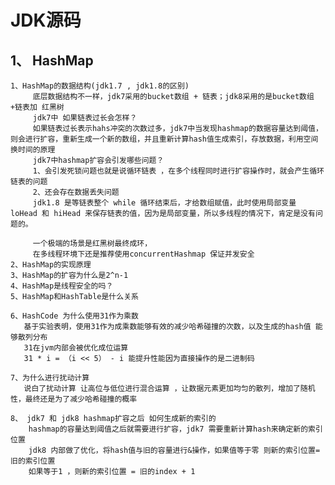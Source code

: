 # JDK源码
## 1、 HashMap
    1、HashMap的数据结构(jdk1.7 , jdk1.8的区别)
         底层数据结构不一样，jdk7采用的bucket数组 + 链表；jdk8采用的是bucket数组 +链表加 红黑树
         jdk7中 如果链表过长会怎样？
         如果链表过长表示hahs冲突的次数过多，jdk7中当发现hashmap的数据容量达到阈值，则会进行扩容，重新生成一个新的数组，并且重新计算hash值生成索引，存放数据，利用空间换时间的原理
         jdk7中hashmap扩容会引发哪些问题？
         1、会引发死锁问题也就是说循环链表 ，在多个线程同时进行扩容操作时，就会产生循环链表的问题
         2、还会存在数据丢失问题 
         jdk1.8 是等链表整个 while 循环结束后，才给数组赋值，此时使用局部变量 loHead 和 hiHead 来保存链表的值，因为是局部变量，所以多线程的情况下，肯定是没有问题的。 

         一个极端的场景是红黑树最终成环，
         在多线程环境下还是推荐使用concurrentHashmap 保证并发安全
    2、HashMap的实现原理
    3、HashMap的扩容为什么是2^n-1
    4、HashMap是线程安全的吗？
    5、HashMap和HashTable是什么关系

    6、HashCode 为什么使用31作为乘数 
       基于实验表明，使用31作为成乘数能够有效的减少哈希碰撞的次数，以及生成的hash值 能够散列分布 
       31在jvm内部会被优化成位运算 
       31 * i = （i << 5） - i 能提升性能因为直接操作的是二进制码

    7、为什么进行扰动计算
       说白了扰动计算 让高位与低位进行混合运算 ，让数据元素更加均匀的散列，增加了随机性，最终还是为了减少哈希碰撞的概率  

    8、 jdk7 和 jdk8 hashmap扩容之后 如何生成新的索引的
        hashmap的容量达到阈值之后就需要进行扩容，jdk7 需要重新计算hash来确定新的索引位置
        jdk8 内部做了优化，将hash值与旧的容量进行&操作，如果值等于零 则新的索引位置=旧的索引位置
        如果等于1 ，则新的索引位置 = 旧的index + 1